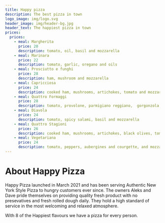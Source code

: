```yaml
---
title: Happy pizza
description: The best pizza in town
logo_image: img/logo.svg
header_image: img/header-bg.jpg
header_text: The happiest pizza in town
prices:
  prices:
    - meal: Margherita
      price: 20
      description: tomato, oil, basil and mozzarella
    - meal: Marinara
      price: 22
      description: tomato, garlic, oregano and oils
    - meal: Prosciutto e funghi
      price: 28
      description: ham, mushroom and mozzarella
    - meal: Capricciosa
      price: 24
      description: cooked ham, mushrooms, artichokes, tomato and mozzarella
    - meal: Quattro Formaggi
      price: 28
      description: tomato, provolone, parmigiano reggiano,  gorgonzola, and mozzarella
    - meal: Diavola
      price: 24
      description: tomato, spicy salami, basil and mozzarella
    - meal: Quattro Stagioni
      price: 26
      description: cooked ham, mushrooms, artichokes, black olives, tomato and mozzarella
    - meal: Vegetariana
      price: 24
      description: tomato, peppers, aubergines and courgette, and mozzarella
---
```


# About Happy Pizza

Happy Pizza launched in March 2021 and has been serving Authentic New York Style Pizza to hungry customers ever since. The owners Aleks and Dave pride themselves on providing quality fresh product with no presevatives and fresh rolled dough daily. They hold a high standard of service in the most welcoming and relaxed atmosphere.

With 8 of the Happiest flavours we have a pizza for every person.
